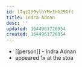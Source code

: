 ```yaml
---
id: lTqz2Y9ylhYMvIhG29Gft
title: Indra Adnan
desc: ''
updated: 1644961726954
created: 1644961726954
---
```



- [[person]] - Indra Adnan
- appeared 1x at the stoa
